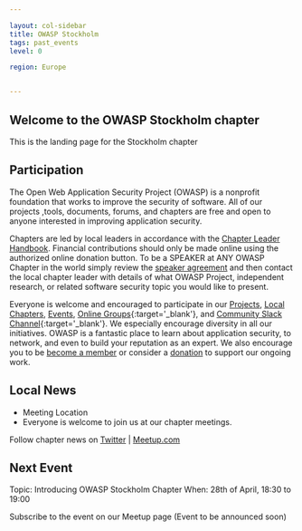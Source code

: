 ```yaml
---

layout: col-sidebar
title: OWASP Stockholm
tags: past_events
level: 0

region: Europe


---
```

## Welcome to the OWASP Stockholm chapter
This is the landing page for the Stockholm chapter

## Participation
The Open Web Application Security Project (OWASP) is a nonprofit foundation that works to improve the security of software. All of our projects ,tools, documents, forums, and chapters are free and open to anyone interested in improving application security. 

Chapters are led by local leaders in accordance with the [Chapter Leader Handbook](/www-policy/rules-of-procedure/chapter-handbook). Financial contributions should only be made online using the authorized online donation button. To be a SPEAKER at ANY OWASP Chapter in the world simply review the [speaker agreement](/www-policy/speaker-agreement) and then contact the local chapter leader with details of what OWASP Project, independent research, or related software security topic you would like to present.

Everyone is welcome and encouraged to participate in our [Projects](/projects), [Local Chapters](/chapters), [Events](/events), [Online Groups](https://groups.google.com/a/owasp.com/){:target='_blank'}, and [Community Slack Channel](https://owasp.slack.com/){:target='_blank'}. We especially encourage diversity in all our initiatives. OWASP is a fantastic place to learn about application security, to network, and even to build your reputation as an expert. We also encourage you to be [become a member](/membership) or consider a [donation](/donate) to support our ongoing work.

## Local News
- Meeting Location
- Everyone is welcome to join us at our chapter meetings.


Follow chapter news on [Twitter](https://twitter.com/owaspstockholm) | [Meetup.com](https://www.meetup.com/OWASP-Stockholm) 

## Next Event

Topic: Introducing OWASP Stockholm Chapter
When: 28th of April, 18:30 to 19:00

Subscribe to the event on our Meetup page (Event to be announced soon)

